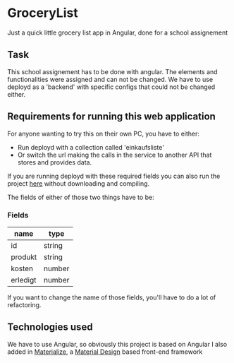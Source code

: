 # GroceryList

Just a quick little grocery list app in Angular, done for a school assignement

## Task

This school assignement has to be done with angular.
The elements and functionalities were assigned and can not be changed.
We have to use deployd as a 'backend' with specific configs that could not be changed either.

## Requirements for running this web application

For anyone wanting to try this on their own PC, you have to either:
* Run deployd with a collection called 'einkaufsliste'
* Or switch the url making the calls in the service to another API that stores and provides data.

If you are running deployd with these required fields you can also run the project [here](https://stackblitz.com/github/Fancy11111/GroceryList) without downloading and compiling.

The fields of either of those two things have to be:

### Fields

| name | type
| ---- | ---
| id | string
| produkt | string
| kosten | number
| erledigt | number 


If you want to change the name of those fields, you'll have to do a lot of refactoring.

## Technologies used
We have to use Angular, so obviously this project is based on Angular
I also added in  [Materialize](http://materializecss.com), a [Material Design](https://material.io/guidelines/) based front-end framework
